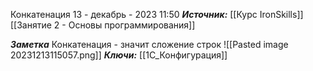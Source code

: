 
Конкатенация
 13 - декабрь - 2023  11:50 
***Источник:***  [[Курс IronSkills]] [[Занятие 2 - Основы программирования]]

***Заметка*** 
Конкатенация - значит сложение строк
![[Pasted image 20231213115057.png]]
***Ключи:*** [[1С_Конфигурация]]